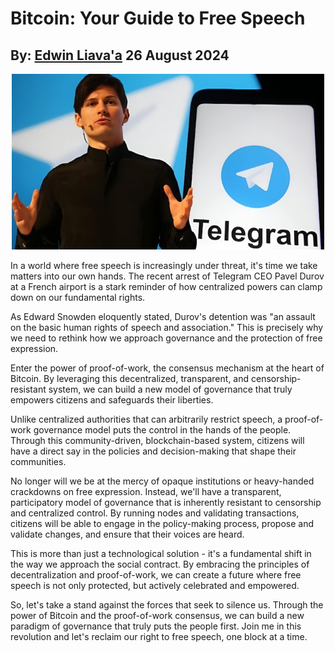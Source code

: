 # Bitcoin: Your Guide to Free Speech
## By: [Edwin Liava'a](https://github.com/EdwinLiavaa) 26 August 2024

<p align="center">
 <img width="500" src="https://github.com/EdwinLiavaa/liavaa.space/blob/main/blog/20240826/pic.png">
</p>

In a world where free speech is increasingly under threat, it's time we take matters into our own hands. The recent arrest of Telegram CEO Pavel Durov at a French airport is a stark reminder of how centralized powers can clamp down on our fundamental rights.

As Edward Snowden eloquently stated, Durov's detention was "an assault on the basic human rights of speech and association." This is precisely why we need to rethink how we approach governance and the protection of free expression.

Enter the power of proof-of-work, the consensus mechanism at the heart of Bitcoin. By leveraging this decentralized, transparent, and censorship-resistant system, we can build a new model of governance that truly empowers citizens and safeguards their liberties.

Unlike centralized authorities that can arbitrarily restrict speech, a proof-of-work governance model puts the control in the hands of the people. Through this community-driven, blockchain-based system, citizens will have a direct say in the policies and decision-making that shape their communities.

No longer will we be at the mercy of opaque institutions or heavy-handed crackdowns on free expression. Instead, we'll have a transparent, participatory model of governance that is inherently resistant to censorship and centralized control. By running nodes and validating transactions, citizens will be able to engage in the policy-making process, propose and validate changes, and ensure that their voices are heard.

This is more than just a technological solution - it's a fundamental shift in the way we approach the social contract. By embracing the principles of decentralization and proof-of-work, we can create a future where free speech is not only protected, but actively celebrated and empowered.

So, let's take a stand against the forces that seek to silence us. Through the power of Bitcoin and the proof-of-work consensus, we can build a new paradigm of governance that truly puts the people first. Join me in this revolution and let's reclaim our right to free speech, one block at a time.